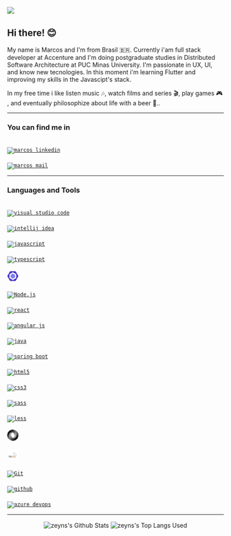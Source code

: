 
![](https://komarev.com/ghpvc/?username=zeyns)

## Hi there! 😊   

My name is Marcos and I'm from Brasil 🇧🇷. Currently i'am full stack developer at Accenture and I'm doing postgraduate studies in Distributed Software Architecture at PUC Minas University. I'm passionate in UX, UI, and know new tecnologies. In this moment i'm learning Flutter and improving my skills in the Javascipt's stack. 

In my free time i like listen music 🎶, watch films and series 🎬, play games 🎮 , and eventually philosophize about life with a beer 🍺..

---

### You can find me in

[<code>
<img alt="marcos linkedin" width="26px" src="https://img.icons8.com/fluent/50/000000/linkedin.png" />
</code>](https://www.linkedin.com/in/marcos-lucs/)
[<code>
<img alt="marcos mail" width="26px" src="https://img.icons8.com/fluent/48/000000/gmail--v2.png" />
</code>](mailto:marcoslucs@gmail.com)

---

### Languages and Tools

[<code>
<img alt="visual studio code" width="26px" src="https://img.icons8.com/fluent/240/000000/visual-studio-code-2019.png" />
</code>](https://code.visualstudio.com/)
[<code>
<img alt="intellij idea" width="26px" src="https://img.icons8.com/color/240/000000/intellij-idea.png" />
</code>](https://www.jetbrains.com/idea/)
[<code>
<img alt="javascript" width="26px" src="https://img.icons8.com/color/240/000000/javascript.png" />
</code>](https://developer.mozilla.org/en-US/docs/Web/JavaScript)
[<code>
<img alt="typescript" width="26px" src="https://img.icons8.com/color/240/000000/typescript.png" />
</code>](https://www.typescriptlang.org/)
[<code>
<img alt="eslint" width="26px" src="https://raw.githubusercontent.com/github/explore/80688e429a7d4ef2fca1e82350fe8e3517d3494d/topics/eslint/eslint.png">
</code>](https://eslint.org/)
[<code>
<img alt="Node.js" width="26px" src="https://img.icons8.com/color/240/000000/nodejs.png">
</code>](https://nodejs.org/en/)
[<code>
<img alt="react" width="26px" src="https://img.icons8.com/color/240/000000/react-native.png" />
</code>](https://reactjs.org/)
[<code>
<img alt="angular js" width="26px" src="https://img.icons8.com/color/48/000000/angularjs.png" />
</code>](https://angular.io/)
[<code>
<img alt="java" width="26px" src="https://img.icons8.com/color/240/000000/java-coffee-cup-logo.png">
</code>](https://docs.oracle.com/en/java/)
[<code>
<img alt="spring boot" width="26px" src="https://img.icons8.com/color/48/000000/spring-logo.png">
</code>](https://spring.io/)
[<code>
<img alt="html5" width="26px" src="https://img.icons8.com/color/240/000000/html-5.png">
</code>](https://developer.mozilla.org/en-US/docs/Web/HTML)
[<code>
<img alt="css3" width="26px" src="https://img.icons8.com/color/240/000000/css3.png">
</code>](https://developer.mozilla.org/en-US/docs/Web/CSS)
[<code>
<img alt="sass" width="26px" src="https://img.icons8.com/color/240/000000/sass.png">
</code>](https://sass-lang.com/)
[<code>
<img alt="less" src="https://img.icons8.com/windows/32/000000/less-logo.png"/>
</code>](http://lesscss.org/)
[<code>
<img alt="json" width="26px" src="https://raw.githubusercontent.com/github/explore/80688e429a7d4ef2fca1e82350fe8e3517d3494d/topics/json/json.png">
</code>](https://www.json.org/json-en.html)
[<code>
<img alt="MySQL" width="26px" src="https://raw.githubusercontent.com/github/explore/80688e429a7d4ef2fca1e82350fe8e3517d3494d/topics/mysql/mysql.png">
</code>](https://dev.mysql.com/)
[<code>
<img alt="Git" width="26px" src="https://img.icons8.com/color/240/000000/git.png">
</code>](https://git-scm.com/)
[<code>
<img alt="github" width="26px" src="https://img.icons8.com/ios-glyphs/240/000000/github.png">
</code>](https://github.com/)
[<code>
<img alt="azure devops" width="26px" src="https://img.icons8.com/color/48/000000/azure-1.png"/>
</code>](https://azure.microsoft.com/pt-br/)


---

<p align="center" valign="middle">
  <img valign="middle" alt="zeyns's Github Stats" src="https://github-readme-stats.vercel.app/api?username=zeyns&show_icons=true&theme=dracula" alt="Mitsu325's github stats" />
  <img valign="middle" alt="zeyns's Top Langs Used" src="https://github-readme-stats.sabesansathananthan.vercel.app/api/top-langs/?username=zeyns&layout=compact&theme=dracula" />
</p>
